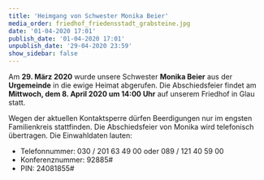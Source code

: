 ```yaml
---
title: 'Heimgang von Schwester Monika Beier'
media_order: friedhof_friedensstadt_grabsteine.jpg
date: '01-04-2020 17:01'
publish_date: '01-04-2020 17:01'
unpublish_date: '29-04-2020 23:59'
show_sidebar: false
---
```


Am **29. März 2020** wurde unsere Schwester **Monika Beier** aus der **Urgemeinde** in die ewige Heimat abgerufen. Die Abschiedsfeier findet am **Mittwoch, dem 8. April 2020 um 14:00 Uhr** auf unserem Friedhof in Glau statt.

Wegen der aktuellen Kontaktsperre dürfen Beerdigungen nur im engsten Familienkreis stattfinden. Die Abschiedsfeier von Monika wird telefonisch übertragen. Die Einwahldaten lauten:
* Telefonnummer: 030 / 201 63 49 00 oder 089 / 121 40 59 00
* Konferenznummer: 92885#
* PIN: 24081855#